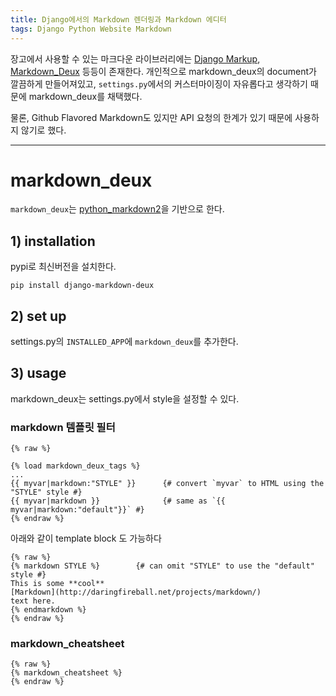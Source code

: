 ```yaml
---
title: Django에서의 Markdown 렌더링과 Markdown 에디터
tags: Django Python Website Markdown
---
```



장고에서 사용할 수 있는 마크다운 라이브러리에는 [Django Markup](https://pypi.org/project/django-markup/), [Markdown_Deux](https://github.com/trentm/django-markdown-deux) 등등이 존재한다. 개인적으로 markdown_deux의 document가 깔끔하게 만들어져있고, `settings.py`에서의 커스터마이징이 자유롭다고 생각하기 때문에 markdown_deux를 채택했다.

물론, Github Flavored Markdown도 있지만 API 요청의 한계가 있기 때문에 사용하지 않기로 했다.
<!--more-->
---

# markdown_deux
`markdown_deux`는 [python_markdown2](https://github.com/trentm/python-markdown2)을 기반으로 한다. 
## 1) installation
pypi로 최신버전을 설치한다.
```
pip install django-markdown-deux
```

## 2) set up
settings.py의 `INSTALLED_APP`에 `markdown_deux`를 추가한다.

## 3) usage
markdown_deux는 settings.py에서 style을 설정할 수 있다.
### markdown 템플릿 필터
```
{% raw %}

{% load markdown_deux_tags %}
...
{{ myvar|markdown:"STYLE" }}      {# convert `myvar` to HTML using the "STYLE" style #}
{{ myvar|markdown }}              {# same as `{{ myvar|markdown:"default"}}` #}
{% endraw %}
```
아래와 같이 template block 도 가능하다
```
{% raw %}
{% markdown STYLE %}        {# can omit "STYLE" to use the "default" style #}
This is some **cool**
[Markdown](http://daringfireball.net/projects/markdown/)
text here.
{% endmarkdown %}
{% endraw %}
```

### markdown_cheatsheet
```
{% raw %}
{% markdown_cheatsheet %}
{% endraw %}
```

